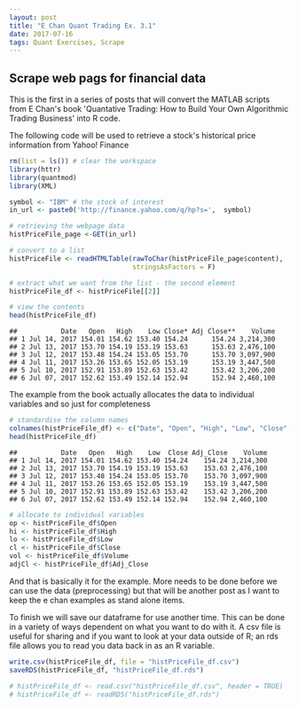 ```yaml
---
layout: post
title: "E Chan Quant Trading Ex. 3.1"
date: 2017-07-16
tags: Quant Exercises, Scrape
---
```


Scrape web pags for financial data
----------------------------------

This is the first in a series of posts that will convert the MATLAB scripts from E Chan's book 'Quantative Trading: How to Build Your Own Algorithmic Trading Business' into R code.

The following code will be used to retrieve a stock's historical price information from Yahoo! Finance

``` r
rm(list = ls()) # clear the workspace
library(httr)
library(quantmod)
library(XML)
```

``` r
symbol <- "IBM" # the stock of interest
in_url <- paste0('http://finance.yahoo.com/q/hp?s=',  symbol)

# retrieving the webpage data
histPriceFile_page <-GET(in_url)

# convert to a list
histPriceFile <- readHTMLTable(rawToChar(histPriceFile_page$content), 
                               stringsAsFactors = F)

# extract what we want from the list - the second element
histPriceFile_df <- histPriceFile[[2]]

# view the contents
head(histPriceFile_df)
```

    ##           Date   Open   High    Low Close* Adj Close**    Volume
    ## 1 Jul 14, 2017 154.01 154.62 153.40 154.24      154.24 3,214,300
    ## 2 Jul 13, 2017 153.70 154.19 153.19 153.63      153.63 2,476,100
    ## 3 Jul 12, 2017 153.48 154.24 153.05 153.70      153.70 3,097,900
    ## 4 Jul 11, 2017 153.26 153.65 152.05 153.19      153.19 3,447,500
    ## 5 Jul 10, 2017 152.91 153.89 152.63 153.42      153.42 3,206,200
    ## 6 Jul 07, 2017 152.62 153.49 152.14 152.94      152.94 2,460,100

The example from the book actually allocates the data to individual variables and so just for completeness

``` r
# standardise the column names
colnames(histPriceFile_df) <- c("Date", "Open", "High", "Low", "Close", "Adj_Close", "Volume")
head(histPriceFile_df)
```

    ##           Date   Open   High    Low  Close Adj_Close    Volume
    ## 1 Jul 14, 2017 154.01 154.62 153.40 154.24    154.24 3,214,300
    ## 2 Jul 13, 2017 153.70 154.19 153.19 153.63    153.63 2,476,100
    ## 3 Jul 12, 2017 153.48 154.24 153.05 153.70    153.70 3,097,900
    ## 4 Jul 11, 2017 153.26 153.65 152.05 153.19    153.19 3,447,500
    ## 5 Jul 10, 2017 152.91 153.89 152.63 153.42    153.42 3,206,200
    ## 6 Jul 07, 2017 152.62 153.49 152.14 152.94    152.94 2,460,100

``` r
# allocate to individual variables
op <- histPriceFile_df$Open
hi <- histPriceFile_df$High
lo <- histPriceFile_df$Low
cl <- histPriceFile_df$Close
vol <- histPriceFile_df$Volume
adjCl <- histPriceFile_df$Adj_Close
```

And that is basically it for the example. More needs to be done before we can use the data (preprocessing) but that will be another post as I want to keep the e chan examples as stand alone items.

To finish we will save our dataframe for use another time. This can be done in a variety of ways dependent on what you want to do with it. A csv file is useful for sharing and if you want to look at your data outside of R; an rds file allows you to read you data back in as an R variable.

``` r
write.csv(histPriceFile_df, file = "histPriceFile_df.csv")
saveRDS(histPriceFile_df, "histPriceFile_df.rds")

# histPriceFile_df <- read.csv("histPriceFile_df.csv", header = TRUE)
# histPriceFile_df <- readRDS("histPriceFile_df.rds")
```
